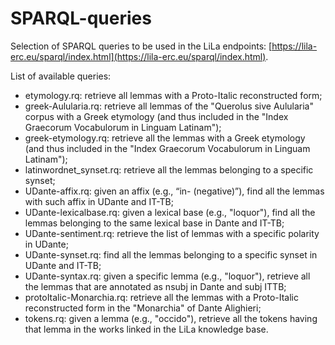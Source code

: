 # SPARQL-queries
Selection of SPARQL queries to be used in the LiLa endpoints: [https://lila-erc.eu/sparql/index.html](https://lila-erc.eu/sparql/index.html).

List of available queries:
- etymology.rq: retrieve all lemmas with a Proto-Italic reconstructed form;
- greek-Aulularia.rq: retrieve all lemmas of the "Querolus sive Aulularia" corpus with a Greek etymology (and thus included in the "Index Graecorum Vocabulorum in Linguam Latinam");
- greek-etymology.rq: retrieve all the lemmas with a Greek etymology (and thus included in the "Index Graecorum Vocabulorum in Linguam Latinam");
- latinwordnet_synset.rq: retrieve all the lemmas belonging to a specific synset;
- UDante-affix.rq: given an affix (e.g., “in- (negative)”), find all the lemmas with such affix in UDante and IT-TB;
- UDante-lexicalbase.rq: given a lexical base (e.g., "loquor"), find all the lemmas belonging to the same lexical base in Dante and IT-TB;
- UDante-sentiment.rq: retrieve the list of lemmas with a specific polarity in UDante;
- UDante-synset.rq: find all the lemmas belonging to a specific synset in UDante and IT-TB;
- UDante-syntax.rq: given a specific lemma (e.g., "loquor"), retrieve all the lemmas that are annotated as nsubj in Dante and subj ITTB;
- protoItalic-Monarchia.rq: retrieve all the lemmas with a Proto-Italic reconstructed form in the "Monarchia" of Dante Alighieri;
- tokens.rq: given a lemma (e.g., "occido"), retrieve all the tokens having that lemma in the works linked in the LiLa knowledge base.
